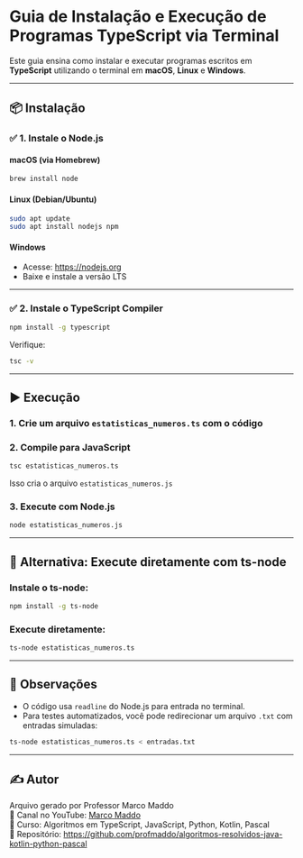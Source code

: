 # Guia de Instalação e Execução de Programas TypeScript via Terminal

Este guia ensina como instalar e executar programas escritos em **TypeScript** utilizando o terminal em **macOS**, **Linux** e **Windows**.

---

## 📦 Instalação

### ✅ 1. Instale o Node.js

#### macOS (via Homebrew)

```bash
brew install node
```

#### Linux (Debian/Ubuntu)

```bash
sudo apt update
sudo apt install nodejs npm
```

#### Windows

- Acesse: https://nodejs.org
- Baixe e instale a versão LTS

---

### ✅ 2. Instale o TypeScript Compiler

```bash
npm install -g typescript
```

Verifique:

```bash
tsc -v
```

---

## ▶️ Execução

### 1. Crie um arquivo `estatisticas_numeros.ts` com o código

### 2. Compile para JavaScript

```bash
tsc estatisticas_numeros.ts
```

Isso cria o arquivo `estatisticas_numeros.js`

### 3. Execute com Node.js

```bash
node estatisticas_numeros.js
```

---

## 🚀 Alternativa: Execute diretamente com ts-node

### Instale o ts-node:

```bash
npm install -g ts-node
```

### Execute diretamente:

```bash
ts-node estatisticas_numeros.ts
```

---

## 📌 Observações

- O código usa `readline` do Node.js para entrada no terminal.
- Para testes automatizados, você pode redirecionar um arquivo `.txt` com entradas simuladas:

```bash
ts-node estatisticas_numeros.ts < entradas.txt
```

---

## ✍️ Autor

Arquivo gerado por Professor Marco Maddo  
🔗 Canal no YouTube: [Marco Maddo](https://www.youtube.com/@marcomaddo)  
📘 Curso: Algoritmos em TypeScript, JavaScript, Python, Kotlin, Pascal  
🧠 Repositório: https://github.com/profmaddo/algoritmos-resolvidos-java-kotlin-python-pascal
